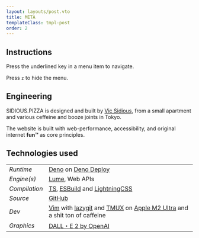 ```yaml
---
layout: layouts/post.vto
title: META
templateClass: tmpl-post
order: 2
---
```


<style>
table, h2, p {
  align-self: baseline;
}

thead {
  font-family: var(--font-family-tertiary);
  color: var(--venom);
  text-transform: uppercase;
}
</style>

## Instructions

Press the underlined key in a <a>m</a>enu item to navigate.

Press `z` to hide the menu.

## Engineering

<span style="font-family: var(--font-family-title);color:var(--venom)">SIDIOUS.PIZZA</span> is designed and built by [Vic Sidious](/about), from a small apartment and various ceffeine and booze joints in Tokyo.

The website is built with web-performance, accessibility, and original internet **fun™️** as core principles.

## Technologies used

|               |                                                                                                                                                                                                                                                       |
| ------------- | ----------------------------------------------------------------------------------------------------------------------------------------------------------------------------------------------------------------------------------------------------- |
| _Runtime_     | [Deno](https://deno.com/) on [Deno Deploy](https://deno.com/deploy)                                                                                                                                                                                   |
| _Engine(s)_   | [Lume](https://lume.land/), Web APIs                                                                                                                                                                                                                  |
| _Compilation_ | [TS](https://www.typescriptlang.org/), [ESBuild](https://esbuild.github.io/) and [LightningCSS](https://lightningcss.dev/)                                                                                                                            |
| _Source_      | [GitHub](https://github.com/sidiousvic/sidious.pizza)                                                                                                                                                                                                 |
| _Dev_         | [Vim](https://neovim.io/) with [lazygit](https://github.com/jesseduffield/lazygit) and [TMUX](https://github.com/tmux/tmux/wiki) on [Apple M2 Ultra](https://www.apple.com/jp/newsroom/2023/06/apple-introduces-m2-ultra/) and a shit ton of caffeine |
| _Graphics_    | [DALL・E 2 by OpenAI](https://openai.com/dall-e-2)                                                                                                                                                                                                    |
